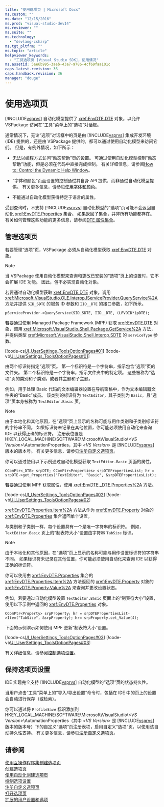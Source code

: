 ```yaml
---
title: "使用选项页 | Microsoft Docs"
ms.custom: ""
ms.date: "12/15/2016"
ms.prod: "visual-studio-dev14"
ms.reviewer: ""
ms.suite: ""
ms.technology: 
  - "devlang-csharp"
ms.tgt_pltfrm: ""
ms.topic: "article"
helpviewer_keywords: 
  - "工具选项页 [Visual Studio SDK]，使用情况"
ms.assetid: 5ae6b995-3aeb-43a7-9786-4cf69faa101c
caps.latest.revision: 36
caps.handback.revision: 36
manager: "douge"
---
```

# 使用选项页
[!INCLUDE[vsprvs](../code-quality/includes/vsprvs_md.md)] 自动化模型提供了 <xref:EnvDTE.DTE> 对象，以允许 VSPackage 访问在“工具”菜单上的“选项”对话框。  
  
 通常情况下，无论“选项”对话框中的页是由 [!INCLUDE[vsprvs](../code-quality/includes/vsprvs_md.md)] 集成开发环境 \(IDE\) 提供的，还是由 VSPackage 提供的，都可以通过使用自动化模型来访问它们。 但是，有例外情况，如下所示：  
  
-   无法以编程方式访问“动态帮助”页的设置。 可通过使用自动化模型控制“动态帮助”功能，但是必须在代码中直接完成控制。 有关详细信息，请参阅[How to: Control the Dynamic Help Window](http://msdn.microsoft.com/zh-cn/7f5777aa-c270-4058-a175-8ce8a4ed25eb)。  
  
-   “字体和颜色”页面设置的控制通过其自身 API 提供，而非通过自动化模型提供。 有关更多信息，请参见[使用字体和颜色](../extensibility/using-fonts-and-colors.md)。  
  
-   不能通过自动化模型获得特定于语言的属性。  
  
 受到查询时，不支持 [!INCLUDE[vsprvs](../code-quality/includes/vsprvs_md.md)] 自动化模型的“选项”页可能不会返回自动化 <xref:EnvDTE.Properties> 集合。 如果返回了集合，并非所有功能都存在。 有关如何管理这些功能的更多信息，请参阅[DTE 属性集合](../Topic/DTE%20Properties%20Collections.md)。  
  
## 管理选项页  
 若要管理“选项”页，VSPackage 必须从自动化模型获取 <xref:EnvDTE.DTE> 对象。  
  
> [!NOTE]
>  当 VSPackage 使用自动化模型来查询和更改已安装的“选项”页上的设置时，它不会扩展 IDE 功能。 因此，包不必实现自动化对象。  
  
 若要通过自动化模型获取 <xref:EnvDTE.DTE> 对象，调用 <xref:Microsoft.VisualStudio.OLE.Interop.IServiceProvider.QueryService%2A> 方法并提供 `SID_SDTE` 的服务 ID 参数和 `IID__DTE` 的接口参数，如下所示。  
  
```  
pServiceProvider->QueryService(SID_SDTE, IID__DTE, (LPVOID*)pDTE);  
```  
  
 若要通过使用 Managed Package Framework \(MPF\) 获取 <xref:EnvDTE.DTE> 对象，调用 <xref:Microsoft.VisualStudio.Shell.Package.GetService%2A> 方法，并提供类型 <xref:Microsoft.VisualStudio.Shell.Interop.SDTE> 的 `serviceType` 参数。  
  
 [!code-cs[UI_UserSettings_ToolsOptionPages#01](../misc/codesnippet/CSharp/using-options-pages_1.cs)]
 [!code-vb[UI_UserSettings_ToolsOptionPages#01](../misc/codesnippet/VisualBasic/using-options-pages_1.vb)]  
  
 由两个标识符指定“选项”页。 第一个标识符是一个字符串，指示包含“选项”页的文件夹。 第二个标识符是一个字符串，指示文件夹中的特定项。 这些被称为“选项”页的类别和子类别，或者其主题和子主题。  
  
 例如，用于处理 Basic 代码的文本编辑器设置在导航窗格中，作为文本编辑器文件夹的“Basic”成员。 该类别的标识符为 `TextEditor`，其子类别为 `Basic`，且“选项”页本身被称为 `TextEditor.Basic` 页。  
  
> [!NOTE]
>  由于本地化和其他原因，在“选项”页上显示的名称可能与用作类别和子类别标识符的字符串不同。 如果标识符未记录在其他位置，你可能必须使用自动化来查询 IDE 以获得正确的标识符。 注册表位置是 HKEY\_LOCAL\_MACHINE\\SOFTWARE\\Microsoft\\VisualStudio\\*\<VS Version\>*\\AutomationProperties，其中 *\<VS Version\>* 是 [!INCLUDE[vsprvs](../code-quality/includes/vsprvs_md.md)] 版本的版本号。 有关更多信息，请参见[注册自定义选项页](../misc/registering-custom-options-pages.md)。  
  
 你可以通过使用以下示例通过自动化模型获取 `TextEditor.Basic` 页面的属性。  
  
```  
CComPtr<_DTE> srpDTE; CComPtr<Properties> srpDTEPropertiesList; hr = srpDTE->get_Properties("TextEditor", "Basic", &srpDTEPropertiesList);  
```  
  
 若要通过使用 MPF 获取属性，使用 <xref:EnvDTE._DTE.Properties%2A> 方法。  
  
 [!code-cs[UI_UserSettings_ToolsOptionPages#02](../misc/codesnippet/CSharp/using-options-pages_2.cs)]
 [!code-vb[UI_UserSettings_ToolsOptionPages#02](../misc/codesnippet/VisualBasic/using-options-pages_2.vb)]  
  
 <xref:EnvDTE.Properties.Item%2A> 方法从作为 <xref:EnvDTE.Property> 对象的 <xref:EnvDTE.Properties> 集合返回单个设置。  
  
 与类别和子类别一样，每个设置具有一个是唯一字符串的标识符。 例如，`TextEditor.Basic` 页上的“制表符大小”设置由字符串 `TabSize` 标识。  
  
> [!NOTE]
>  由于本地化和其他原因，在“选项”页上显示的名称可能与用作设置标识符的字符串不同。 如果标识符未记录在其他位置，你可能必须使用自动化来查询 IDE 以获得正确的标识符。  
  
 你可以使用由 <xref:EnvDTE.Properties> 集合的 <xref:EnvDTE.Properties.Item%2A> 方法返回的 <xref:EnvDTE.Property> 对象的 <xref:EnvDTE.Property.Value%2A> 来查询并更改设置状态。  
  
 例如，若要通过自动化模型设置 `TextEditor.Basic` 页面上的“制表符大小”设置，使用以下示例中返回的 <xref:EnvDTE.Properties> 对象。  
  
```  
CComPtr<Property> srpProperty; hr = srpDTEPropertiesList->Item("TabSize", &srpProperty); hr= srpProperty.set_Value(4);  
```  
  
 下面的示例演示如何使用 MPF 更新“制表符大小”设置。  
  
 [!code-cs[UI_UserSettings_ToolsOptionPages#03](../misc/codesnippet/CSharp/using-options-pages_3.cs)]
 [!code-vb[UI_UserSettings_ToolsOptionPages#03](../misc/codesnippet/VisualBasic/using-options-pages_3.vb)]  
  
 有关详细信息，请参阅[控制选项设置](../Topic/Controlling%20Options%20Settings.md)。  
  
## 保持选项页设置  
 IDE 实现完全支持 [!INCLUDE[vsprvs](../code-quality/includes/vsprvs_md.md)] 自动化模型的“选项”页的状态持久性。  
  
 当用户点击“工具”菜单上的“导入\/导出设置”命令时，包括在 IDE 中的页上的设置会自动进行保存（或检索）。  
  
 你可以通过将 `ProfileSave` 标识添加到 HKEY\_LOCAL\_MACHINE\\SOFTWARE\\Microsoft\\VisualStudio\\*\<VS Version\>*\\AutomationProperties（其中 *\<VS Version\>* 是 [!INCLUDE[vsprvs](../code-quality/includes/vsprvs_md.md)] 版本的版本号）下的自定义“选项”页注册表项，启用自定义“选项”页，以使用该自动持久性支持。 有关更多信息，请参见[注册自定义选项页](../misc/registering-custom-options-pages.md)。  
  
## 请参阅  
 [使用互操作程序集创建选项页](/visual-cpp/misc/creating-options-pages-by-using-interop-assemblies)   
 [创建选项页](../extensibility/internals/creating-options-pages.md)   
 [使用自动化创建选项页](../misc/creating-options-pages-by-using-automation.md)   
 [控制选项设置](../Topic/Controlling%20Options%20Settings.md)   
 [注册自定义选项页](../misc/registering-custom-options-pages.md)   
 [打开选项页](../misc/opening-an-options-page.md)   
 [扩展的用户设置和选项](../extensibility/extending-user-settings-and-options.md)